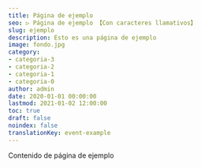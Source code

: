 ```yaml
---
title: Página de ejemplo
seo: ▷ Página de ejemplo 【Con caracteres llamativos】
slug: ejemplo
description: Esto es una página de ejemplo
image: fondo.jpg
category:
- categoria-3
- categoria-2
- categoria-1
- categoria-0
author: admin
date: 2020-01-01 00:00:00
lastmod: 2021-01-02 12:00:00
toc: true
draft: false
noindex: false
translationKey: event-example
---
```


Contenido de página de ejemplo
